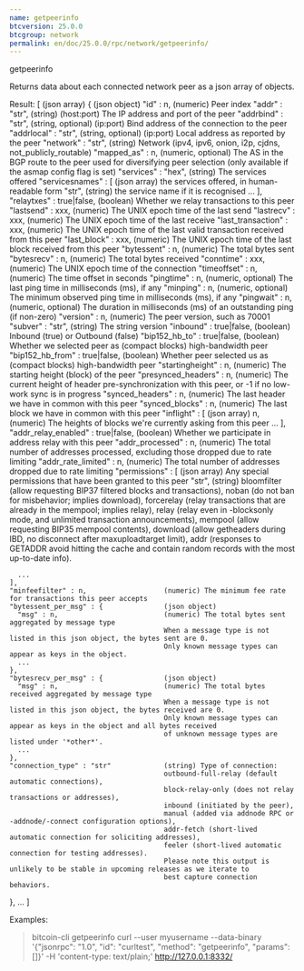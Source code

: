 ```yaml
---
name: getpeerinfo
btcversion: 25.0.0
btcgroup: network
permalink: en/doc/25.0.0/rpc/network/getpeerinfo/
---
```


getpeerinfo

Returns data about each connected network peer as a json array of objects.

Result:
[                                         (json array)
  {                                       (json object)
    "id" : n,                             (numeric) Peer index
    "addr" : "str",                       (string) (host:port) The IP address and port of the peer
    "addrbind" : "str",                   (string, optional) (ip:port) Bind address of the connection to the peer
    "addrlocal" : "str",                  (string, optional) (ip:port) Local address as reported by the peer
    "network" : "str",                    (string) Network (ipv4, ipv6, onion, i2p, cjdns, not_publicly_routable)
    "mapped_as" : n,                      (numeric, optional) The AS in the BGP route to the peer used for diversifying
                                          peer selection (only available if the asmap config flag is set)
    "services" : "hex",                   (string) The services offered
    "servicesnames" : [                   (json array) the services offered, in human-readable form
      "str",                              (string) the service name if it is recognised
      ...
    ],
    "relaytxes" : true|false,             (boolean) Whether we relay transactions to this peer
    "lastsend" : xxx,                     (numeric) The UNIX epoch time of the last send
    "lastrecv" : xxx,                     (numeric) The UNIX epoch time of the last receive
    "last_transaction" : xxx,             (numeric) The UNIX epoch time of the last valid transaction received from this peer
    "last_block" : xxx,                   (numeric) The UNIX epoch time of the last block received from this peer
    "bytessent" : n,                      (numeric) The total bytes sent
    "bytesrecv" : n,                      (numeric) The total bytes received
    "conntime" : xxx,                     (numeric) The UNIX epoch time of the connection
    "timeoffset" : n,                     (numeric) The time offset in seconds
    "pingtime" : n,                       (numeric, optional) The last ping time in milliseconds (ms), if any
    "minping" : n,                        (numeric, optional) The minimum observed ping time in milliseconds (ms), if any
    "pingwait" : n,                       (numeric, optional) The duration in milliseconds (ms) of an outstanding ping (if non-zero)
    "version" : n,                        (numeric) The peer version, such as 70001
    "subver" : "str",                     (string) The string version
    "inbound" : true|false,               (boolean) Inbound (true) or Outbound (false)
    "bip152_hb_to" : true|false,          (boolean) Whether we selected peer as (compact blocks) high-bandwidth peer
    "bip152_hb_from" : true|false,        (boolean) Whether peer selected us as (compact blocks) high-bandwidth peer
    "startingheight" : n,                 (numeric) The starting height (block) of the peer
    "presynced_headers" : n,              (numeric) The current height of header pre-synchronization with this peer, or -1 if no low-work sync is in progress
    "synced_headers" : n,                 (numeric) The last header we have in common with this peer
    "synced_blocks" : n,                  (numeric) The last block we have in common with this peer
    "inflight" : [                        (json array)
      n,                                  (numeric) The heights of blocks we're currently asking from this peer
      ...
    ],
    "addr_relay_enabled" : true|false,    (boolean) Whether we participate in address relay with this peer
    "addr_processed" : n,                 (numeric) The total number of addresses processed, excluding those dropped due to rate limiting
    "addr_rate_limited" : n,              (numeric) The total number of addresses dropped due to rate limiting
    "permissions" : [                     (json array) Any special permissions that have been granted to this peer
      "str",                              (string) bloomfilter (allow requesting BIP37 filtered blocks and transactions),
                                          noban (do not ban for misbehavior; implies download),
                                          forcerelay (relay transactions that are already in the mempool; implies relay),
                                          relay (relay even in -blocksonly mode, and unlimited transaction announcements),
                                          mempool (allow requesting BIP35 mempool contents),
                                          download (allow getheaders during IBD, no disconnect after maxuploadtarget limit),
                                          addr (responses to GETADDR avoid hitting the cache and contain random records with the most up-to-date info).
                                          
      ...
    ],
    "minfeefilter" : n,                   (numeric) The minimum fee rate for transactions this peer accepts
    "bytessent_per_msg" : {               (json object)
      "msg" : n,                          (numeric) The total bytes sent aggregated by message type
                                          When a message type is not listed in this json object, the bytes sent are 0.
                                          Only known message types can appear as keys in the object.
      ...
    },
    "bytesrecv_per_msg" : {               (json object)
      "msg" : n,                          (numeric) The total bytes received aggregated by message type
                                          When a message type is not listed in this json object, the bytes received are 0.
                                          Only known message types can appear as keys in the object and all bytes received
                                          of unknown message types are listed under '*other*'.
      ...
    },
    "connection_type" : "str"             (string) Type of connection: 
                                          outbound-full-relay (default automatic connections),
                                          block-relay-only (does not relay transactions or addresses),
                                          inbound (initiated by the peer),
                                          manual (added via addnode RPC or -addnode/-connect configuration options),
                                          addr-fetch (short-lived automatic connection for soliciting addresses),
                                          feeler (short-lived automatic connection for testing addresses).
                                          Please note this output is unlikely to be stable in upcoming releases as we iterate to
                                          best capture connection behaviors.
  },
  ...
]

Examples:
> bitcoin-cli getpeerinfo 
> curl --user myusername --data-binary '{"jsonrpc": "1.0", "id": "curltest", "method": "getpeerinfo", "params": []}' -H 'content-type: text/plain;' http://127.0.0.1:8332/


